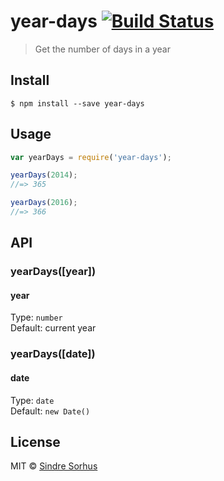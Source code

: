 # year-days [![Build Status](https://travis-ci.org/datetime/year-days.svg?branch=master)](https://travis-ci.org/datetime/year-days)

> Get the number of days in a year


## Install

```
$ npm install --save year-days
```


## Usage

```js
var yearDays = require('year-days');

yearDays(2014);
//=> 365

yearDays(2016);
//=> 366
```


## API

### yearDays([year])

#### year

Type: `number`  
Default: current year

### yearDays([date])

#### date

Type: `date`  
Default: `new Date()`


## License

MIT © [Sindre Sorhus](http://sindresorhus.com)
